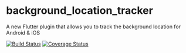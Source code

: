 # background_location_tracker

A new Flutter plugin that allows you to track the background location for Android & iOS

[![Build Status](https://travis-ci.com/icapps/flutter-background-location-tracker.svg?branch=master)](https://travis-ci.com/icapps/flutter-background-location-tracker)
[![Coverage Status](https://coveralls.io/repos/github/icapps/flutter-background-location-tracker/badge.svg?branch=master)](https://coveralls.io/github/icapps/flutter-background-location-tracker?branch=master)